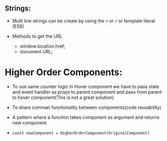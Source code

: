 
## Strings:

+ Multi line strings can be create by using the `+` or `/` or template literal ` `(ES6)

+ Methods to get the URL

    + window.location.href;
    + document.URL;

Higher Order Components:
========================

+ To use same counter logic in Hover component we have to pass state and event handler as props to parent component and pass from parent to hover component(This is not a great solution)

+ To share comman functionality between components(code reusability)
+ A pattern where a function takes component as argument and returns new component

+ `const newComponent = HigherOrderComponent(OriginalComponent)`